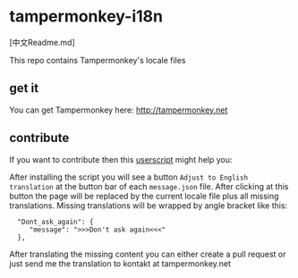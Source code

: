 # tampermonkey-i18n

[中文Readme.md]

This repo contains Tampermonkey's locale files

## get it

You can get Tampermonkey here: http://tampermonkey.net

## contribute

If you want to contribute then this [userscript](https://gist.github.com/derjanb/5592ff3b7cdc4feabba5/raw/tampermonkey_translation_support.user.js) might help you:

After installing the script you will see a button ```Adjust to English translation``` at the button bar of each ```message.json``` file. After clicking at this button the page will be replaced by the current locale file plus all missing translations. Missing translations will be wrapped by angle bracket like this:

```
  "Dont_ask_again": {
     "message": ">>>Don't ask again<<<"
  },
```

After translating the missing content you can either create a pull request or just send me the translation to kontakt at tampermonkey.net

